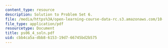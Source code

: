 ```yaml
---
content_type: resource
description: Solution to Problem Set 6.
file: /media/https%3A/open-learning-course-data-rc.s3.amazonaws.com/10-40-chemical-engineering-thermodynamics-fall-2003/cbb4ca5adbb8615319d766745bd2b575_ps06_4_soln.pdf
file_type: application/pdf
resourcetype: Document
title: ps06_4_soln.pdf
uid: cbb4ca5a-dbb8-6153-19d7-66745bd2b575
---
```

